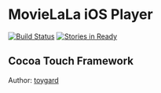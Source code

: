 # MovieLaLa iOS Player

[![Build Status](https://circleci.com/gh/movielala/mobileplayer-ios.svg?style=shield&circle-token=0ea3a14dad751e5a914bb117cd7404146052df26)](https://circleci.com/gh/movielala/mobileplayer-ios)
[![Stories in Ready](https://badge.waffle.io/movielala/mobileplayer-ios.svg)](http://waffle.io/movielala/mobileplayer-ios)

## Cocoa Touch Framework

Author: [toygard](https://github.com/toygard)
